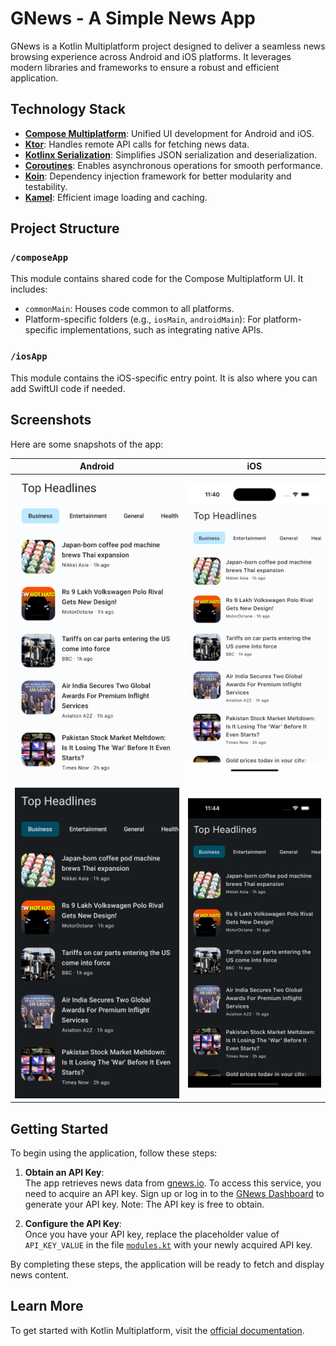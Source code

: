 # GNews - A Simple News App

GNews is a Kotlin Multiplatform project designed to deliver a seamless news browsing experience across Android and iOS platforms. It leverages modern libraries and frameworks to ensure a robust and efficient application.

## Technology Stack

- [**Compose Multiplatform**](https://www.jetbrains.com/compose-multiplatform/): Unified UI development for Android and iOS.
- [**Ktor**](https://ktor.io/docs/client-create-multiplatform-application.html): Handles remote API calls for fetching news data.
- [**Kotlinx Serialization**](https://kotlinlang.org/docs/serialization.html): Simplifies JSON serialization and deserialization.
- [**Coroutines**](https://github.com/Kotlin/kotlinx.coroutines): Enables asynchronous operations for smooth performance.
- [**Koin**](https://insert-koin.io/docs/reference/koin-mp/kmp/): Dependency injection framework for better modularity and testability.
- [**Kamel**](https://github.com/Kamel-Media/Kamel): Efficient image loading and caching.

## Project Structure

### `/composeApp`
This module contains shared code for the Compose Multiplatform UI. It includes:

- `commonMain`: Houses code common to all platforms.
- Platform-specific folders (e.g., `iosMain`, `androidMain`): For platform-specific implementations, such as integrating native APIs.

### `/iosApp`
This module contains the iOS-specific entry point. It is also where you can add SwiftUI code if needed.

## Screenshots

Here are some snapshots of the app:

|               Android               |                iOS               |
|-------------------------------------|----------------------------------|
| ![Light](snaps/android_light.png)   | ![Light](snaps/ios_light.png)    |
| ![Dark](snaps/android_dark.png)     | ![Dark](snaps/ios_dark.png)      |

## Getting Started

To begin using the application, follow these steps:

1. **Obtain an API Key**:  
  The app retrieves news data from [gnews.io](https://gnews.io/). To access this service, you need to acquire an API key. Sign up or log in to the [GNews Dashboard](https://gnews.io/dashboard) to generate your API key. Note: The API key is free to obtain.

2. **Configure the API Key**:  
  Once you have your API key, replace the placeholder value of `API_KEY_VALUE` in the file [`modules.kt`](./composeApp/src/commonMain/kotlin/org/psquare/gnews/di/modules.kt) with your newly acquired API key.

By completing these steps, the application will be ready to fetch and display news content.

## Learn More

To get started with Kotlin Multiplatform, visit the [official documentation](https://www.jetbrains.com/help/kotlin-multiplatform-dev/get-started.html).